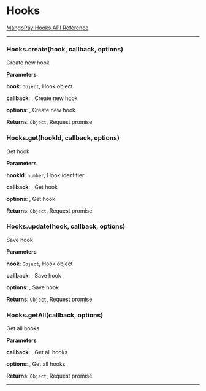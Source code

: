 # Hooks

[MangoPay Hooks API Reference](https://docs.mangopay.com/api-reference/hooks-overview/)



* * *

### Hooks.create(hook, callback, options) 

Create new hook

**Parameters**

**hook**: `Object`, Hook object

**callback**: , Create new hook

**options**: , Create new hook

**Returns**: `Object`, Request promise


### Hooks.get(hookId, callback, options) 

Get hook

**Parameters**

**hookId**: `number`, Hook identifier

**callback**: , Get hook

**options**: , Get hook

**Returns**: `Object`, Request promise


### Hooks.update(hook, callback, options) 

Save hook

**Parameters**

**hook**: `Object`, Hook object

**callback**: , Save hook

**options**: , Save hook

**Returns**: `Object`, Request promise


### Hooks.getAll(callback, options) 

Get all hooks

**Parameters**

**callback**: , Get all hooks

**options**: , Get all hooks

**Returns**: `Object`, Request promise



* * *










